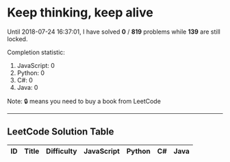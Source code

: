 # Keep thinking, keep alive
Until 2018-07-24 16:37:01, I have solved **0** / **819** problems while **139** are still locked.

Completion statistic: 
1. JavaScript: 0 
2. Python: 0
3. C#: 0
4. Java: 0

Note: :lock: means you need to buy a book from LeetCode

----------------
## LeetCode Solution Table
| ID | Title | Difficulty | JavaScript | Python | C# | Java |
|:---:|:---:|:---:|:---:|:---:|:---:|:---:|
